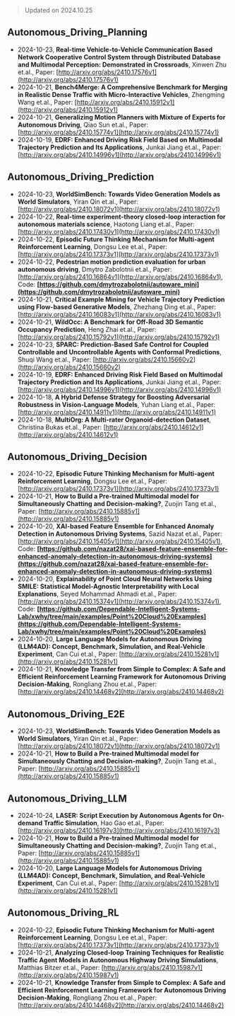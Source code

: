 > Updated on 2024.10.25

## Autonomous_Driving_Planning

- 2024-10-23, **Real-time Vehicle-to-Vehicle Communication Based Network Cooperative Control System through Distributed Database and Multimodal Perception: Demonstrated in Crossroads**, Xinwen Zhu et.al., Paper: [http://arxiv.org/abs/2410.17576v1](http://arxiv.org/abs/2410.17576v1)
- 2024-10-21, **Bench4Merge: A Comprehensive Benchmark for Merging in Realistic Dense Traffic with Micro-Interactive Vehicles**, Zhengming Wang et.al., Paper: [http://arxiv.org/abs/2410.15912v1](http://arxiv.org/abs/2410.15912v1)
- 2024-10-21, **Generalizing Motion Planners with Mixture of Experts for Autonomous Driving**, Qiao Sun et.al., Paper: [http://arxiv.org/abs/2410.15774v1](http://arxiv.org/abs/2410.15774v1)
- 2024-10-19, **EDRF: Enhanced Driving Risk Field Based on Multimodal Trajectory Prediction and Its Applications**, Junkai Jiang et.al., Paper: [http://arxiv.org/abs/2410.14996v1](http://arxiv.org/abs/2410.14996v1)

## Autonomous_Driving_Prediction

- 2024-10-23, **WorldSimBench: Towards Video Generation Models as World Simulators**, Yiran Qin et.al., Paper: [http://arxiv.org/abs/2410.18072v1](http://arxiv.org/abs/2410.18072v1)
- 2024-10-22, **Real-time experiment-theory closed-loop interaction for autonomous materials science**, Haotong Liang et.al., Paper: [http://arxiv.org/abs/2410.17430v1](http://arxiv.org/abs/2410.17430v1)
- 2024-10-22, **Episodic Future Thinking Mechanism for Multi-agent Reinforcement Learning**, Dongsu Lee et.al., Paper: [http://arxiv.org/abs/2410.17373v1](http://arxiv.org/abs/2410.17373v1)
- 2024-10-22, **Pedestrian motion prediction evaluation for urban autonomous driving**, Dmytro Zabolotnii et.al., Paper: [http://arxiv.org/abs/2410.16864v1](http://arxiv.org/abs/2410.16864v1), Code: **[https://github.com/dmytrozabolotnii/autoware_mini](https://github.com/dmytrozabolotnii/autoware_mini)**
- 2024-10-21, **Critical Example Mining for Vehicle Trajectory Prediction using Flow-based Generative Models**, Zhezhang Ding et.al., Paper: [http://arxiv.org/abs/2410.16083v1](http://arxiv.org/abs/2410.16083v1)
- 2024-10-21, **WildOcc: A Benchmark for Off-Road 3D Semantic Occupancy Prediction**, Heng Zhai et.al., Paper: [http://arxiv.org/abs/2410.15792v1](http://arxiv.org/abs/2410.15792v1)
- 2024-10-23, **SPARC: Prediction-Based Safe Control for Coupled Controllable and Uncontrollable Agents with Conformal Predictions**, Shuqi Wang et.al., Paper: [http://arxiv.org/abs/2410.15660v2](http://arxiv.org/abs/2410.15660v2)
- 2024-10-19, **EDRF: Enhanced Driving Risk Field Based on Multimodal Trajectory Prediction and Its Applications**, Junkai Jiang et.al., Paper: [http://arxiv.org/abs/2410.14996v1](http://arxiv.org/abs/2410.14996v1)
- 2024-10-18, **A Hybrid Defense Strategy for Boosting Adversarial Robustness in Vision-Language Models**, Yuhan Liang et.al., Paper: [http://arxiv.org/abs/2410.14911v1](http://arxiv.org/abs/2410.14911v1)
- 2024-10-18, **MultiOrg: A Multi-rater Organoid-detection Dataset**, Christina Bukas et.al., Paper: [http://arxiv.org/abs/2410.14612v1](http://arxiv.org/abs/2410.14612v1)

## Autonomous_Driving_Decision

- 2024-10-22, **Episodic Future Thinking Mechanism for Multi-agent Reinforcement Learning**, Dongsu Lee et.al., Paper: [http://arxiv.org/abs/2410.17373v1](http://arxiv.org/abs/2410.17373v1)
- 2024-10-21, **How to Build a Pre-trained Multimodal model for Simultaneously Chatting and Decision-making?**, Zuojin Tang et.al., Paper: [http://arxiv.org/abs/2410.15885v1](http://arxiv.org/abs/2410.15885v1)
- 2024-10-20, **XAI-based Feature Ensemble for Enhanced Anomaly Detection in Autonomous Driving Systems**, Sazid Nazat et.al., Paper: [http://arxiv.org/abs/2410.15405v1](http://arxiv.org/abs/2410.15405v1), Code: **[https://github.com/nazat28/xai-based-feature-ensemble-for-enhanced-anomaly-detection-in-autonomous-driving-systems](https://github.com/nazat28/xai-based-feature-ensemble-for-enhanced-anomaly-detection-in-autonomous-driving-systems)**
- 2024-10-20, **Explainability of Point Cloud Neural Networks Using SMILE: Statistical Model-Agnostic Interpretability with Local Explanations**, Seyed Mohammad Ahmadi et.al., Paper: [http://arxiv.org/abs/2410.15374v1](http://arxiv.org/abs/2410.15374v1), Code: **[https://github.com/Dependable-Intelligent-Systems-Lab/xwhy/tree/main/examples/Point%20Cloud%20Examples](https://github.com/Dependable-Intelligent-Systems-Lab/xwhy/tree/main/examples/Point%20Cloud%20Examples)**
- 2024-10-20, **Large Language Models for Autonomous Driving (LLM4AD): Concept, Benchmark, Simulation, and Real-Vehicle Experiment**, Can Cui et.al., Paper: [http://arxiv.org/abs/2410.15281v1](http://arxiv.org/abs/2410.15281v1)
- 2024-10-21, **Knowledge Transfer from Simple to Complex: A Safe and Efficient Reinforcement Learning Framework for Autonomous Driving Decision-Making**, Rongliang Zhou et.al., Paper: [http://arxiv.org/abs/2410.14468v2](http://arxiv.org/abs/2410.14468v2)

## Autonomous_Driving_E2E

- 2024-10-23, **WorldSimBench: Towards Video Generation Models as World Simulators**, Yiran Qin et.al., Paper: [http://arxiv.org/abs/2410.18072v1](http://arxiv.org/abs/2410.18072v1)
- 2024-10-21, **How to Build a Pre-trained Multimodal model for Simultaneously Chatting and Decision-making?**, Zuojin Tang et.al., Paper: [http://arxiv.org/abs/2410.15885v1](http://arxiv.org/abs/2410.15885v1)

## Autonomous_Driving_LLM

- 2024-10-24, **LASER: Script Execution by Autonomous Agents for On-demand Traffic Simulation**, Hao Gao et.al., Paper: [http://arxiv.org/abs/2410.16197v3](http://arxiv.org/abs/2410.16197v3)
- 2024-10-21, **How to Build a Pre-trained Multimodal model for Simultaneously Chatting and Decision-making?**, Zuojin Tang et.al., Paper: [http://arxiv.org/abs/2410.15885v1](http://arxiv.org/abs/2410.15885v1)
- 2024-10-20, **Large Language Models for Autonomous Driving (LLM4AD): Concept, Benchmark, Simulation, and Real-Vehicle Experiment**, Can Cui et.al., Paper: [http://arxiv.org/abs/2410.15281v1](http://arxiv.org/abs/2410.15281v1)

## Autonomous_Driving_RL

- 2024-10-22, **Episodic Future Thinking Mechanism for Multi-agent Reinforcement Learning**, Dongsu Lee et.al., Paper: [http://arxiv.org/abs/2410.17373v1](http://arxiv.org/abs/2410.17373v1)
- 2024-10-21, **Analyzing Closed-loop Training Techniques for Realistic Traffic Agent Models in Autonomous Highway Driving Simulations**, Matthias Bitzer et.al., Paper: [http://arxiv.org/abs/2410.15987v1](http://arxiv.org/abs/2410.15987v1)
- 2024-10-21, **Knowledge Transfer from Simple to Complex: A Safe and Efficient Reinforcement Learning Framework for Autonomous Driving Decision-Making**, Rongliang Zhou et.al., Paper: [http://arxiv.org/abs/2410.14468v2](http://arxiv.org/abs/2410.14468v2)


